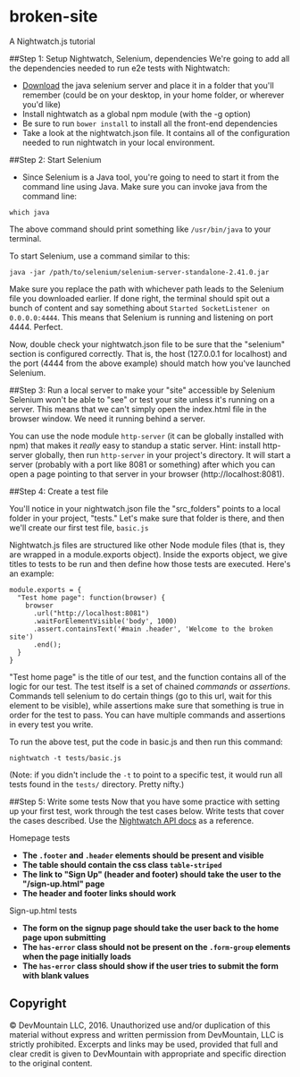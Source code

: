 broken-site
===========

A Nightwatch.js tutorial 

##Step 1: Setup Nightwatch, Selenium, dependencies
We're going to add all the dependencies needed to run e2e tests with Nightwatch:
* [Download](https://www.dropbox.com/s/97a28h3es0fcjt9/selenium-server-standalone-2.41.0.jar) the java selenium server and place it in a folder that you'll remember (could be on your desktop, in your home folder, or wherever you'd like)
* Install nightwatch as a global npm module (with the -g option)
* Be sure to run `bower install` to install all the front-end dependencies
* Take a look at the nightwatch.json file. It contains all of the configuration needed to run nightwatch in your local environment.

##Step 2: Start Selenium
* Since Selenium is a Java tool, you're going to need to start it from the command line using Java. Make sure you can invoke java from the command line:

```
which java
```

The above command should print something like `/usr/bin/java` to your terminal.

To start Selenium, use a command similar to this:

```
java -jar /path/to/selenium/selenium-server-standalone-2.41.0.jar
```

Make sure you replace the path with whichever path leads to the Selenium file you downloaded earlier. If done right, the terminal should spit out a bunch of content and say something about `Started SocketListener on 0.0.0.0:4444`. This means that Selenium is running and listening on port 4444. Perfect.

Now, double check your nightwatch.json file to be sure that the "selenium" section is configured correctly. That is, the host (127.0.0.1 for localhost) and the port (4444 from the above example) should match how you've launched Selenium.

##Step 3: Run a local server to make your "site" accessible by Selenium
Selenium won't be able to "see" or test your site unless it's running on a server. This means that we can't simply open the index.html file in the browser window. We need it running behind a server.

You can use the node module `http-server` (it can be globally installed with npm) that makes it *really* easy to standup a static server. Hint: install http-server globally, then run `http-server` in your project's directory. It will start a server (probably with a port like 8081 or something) after which you can open a page pointing to that server in your browser (http://localhost:8081).

##Step 4: Create a test file

You'll notice in your nightwatch.json file the "src_folders" points to a local folder in your project, "tests." Let's make sure that folder is there, and then we'll create our first test file, `basic.js`

Nightwatch.js files are structured like other Node module files (that is, they are wrapped in a module.exports object). Inside the exports object, we give titles to tests to be run and then define how those tests are executed. Here's an example:

```
module.exports = {
  "Test home page": function(browser) {
    browser
      .url("http://localhost:8081")
      .waitForElementVisible('body', 1000)
      .assert.containsText('#main .header', 'Welcome to the broken site')
      .end();
  }
}
```

"Test home page" is the title of our test, and the function contains all of the logic for our test. The test itself is a set of chained *commands* or *assertions*. Commands tell selenium to do certain things (go to this url, wait for this element to be visible), while assertions make sure that something is true in order for the test to pass. You can have multiple commands and assertions in every test you write.

To run the above test, put the code in basic.js and then run this command:

`nightwatch -t tests/basic.js`

(Note: if you didn't include the `-t` to point to a specific test, it would run all tests found in the `tests/` directory. Pretty nifty.)

##Step 5: Write some tests
Now that you have some practice with setting up your first test, work through the test cases below. Write tests that cover the cases described. Use the [Nightwatch API docs](http://nightwatchjs.org/api) as a reference.

Homepage tests

* **The `.footer` and `.header` elements should be present and visible**
* **The table should contain the css class `table-striped`**
* **The link to "Sign Up" (header and footer) should take the user to the "/sign-up.html" page**
* **The header and footer links should work**

Sign-up.html tests
* **The form on the signup page should take the user back to the home page upon submitting**
* **The `has-error` class should not be present on the `.form-group` elements when the page initially loads**
* **The `has-error` class should show if the user tries to submit the form with blank values**

## Copyright

© DevMountain LLC, 2016. Unauthorized use and/or duplication of this material without express and written permission from DevMountain, LLC is strictly prohibited. Excerpts and links may be used, provided that full and clear credit is given to DevMountain with appropriate and specific direction to the original content.
